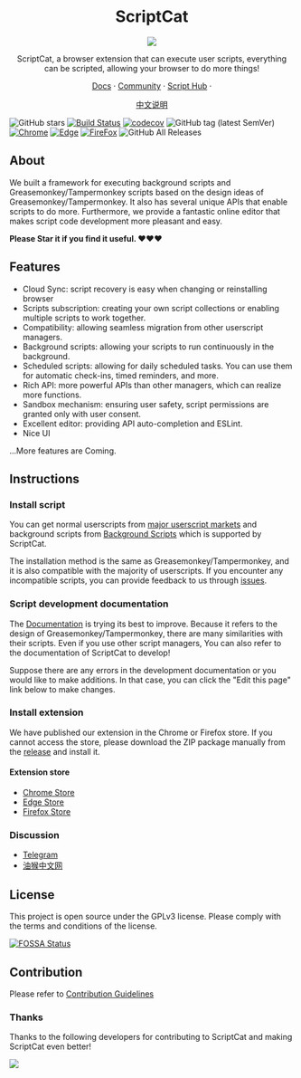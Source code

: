 <h1 align="center">ScriptCat</h1>

<p align="center">
<img src="./build/assets/logo.png"/>
</p>

<p align="center">ScriptCat, a browser extension that can execute user scripts, everything can be scripted, allowing your browser to do more things!</p>

<p align="center">
<a href="https://docs.scriptcat.org/">Docs</a> ·
<a href="https://bbs.tampermonkey.net.cn/">Community</a> ·
<a href="https://scriptcat.org/search">Script Hub</a> ·
</p>

<p align="center">
<a href="./README.md">中文说明</a>
</p>

![GitHub stars](https://img.shields.io/github/stars/scriptscat/scriptcat.svg)
[![Build Status](https://github.com/scriptscat/scriptcat/workflows/build/badge.svg?branch=main)](https://github.com/scriptscat/scriptcat)
[![codecov](https://codecov.io/gh/scriptscat/scriptcat/branch/main/graph/badge.svg?token=G1A6ZGDQTY)](https://codecov.io/gh/scriptscat/scriptcat)
![GitHub tag (latest SemVer)](https://img.shields.io/github/tag/scriptscat/scriptcat.svg?label=version)
[![Chrome](https://img.shields.io/badge/chrome-sucess-brightgreen?logo=google%20chrome)](https://chrome.google.com/webstore/detail/scriptcat/ndcooeababalnlpkfedmmbbbgkljhpjf)
[![Edge](https://img.shields.io/badge/edge-sucess-brightgreen?logo=microsoft%20edge)](https://microsoftedge.microsoft.com/addons/detail/scriptcat/liilgpjgabokdklappibcjfablkpcekh)
[![FireFox](https://img.shields.io/badge/firefox-sucess-brightgreen?logo=firefox)](https://addons.mozilla.org/zh-CN/firefox/addon/scriptcat/)
![GitHub All Releases](https://img.shields.io/github/downloads/scriptscat/scriptcat/total)

## About

We built a framework for executing background scripts and Greasemonkey/Tampermonkey scripts based on the design ideas of Greasemonkey/Tampermonkey. It also has several unique APIs that enable scripts to do more. Furthermore, we provide a fantastic online editor that makes script code development more pleasant and easy.

**Please Star it if you find it useful. ❤❤❤**

## Features

- Cloud Sync: script recovery is easy when changing or reinstalling browser
- Scripts subscription: creating your own script collections or enabling multiple scripts to work together.
- Compatibility: allowing seamless migration from other userscript managers.
- Background scripts: allowing your scripts to run continuously in the background.
- Scheduled scripts: allowing for daily scheduled tasks. You can use them for automatic check-ins, timed reminders, and more.
- Rich API: more powerful APIs than other managers, which can realize more functions.
- Sandbox mechanism: ensuring user safety, script permissions are granted only with user consent.
- Excellent editor: providing API auto-completion and ESLint.
- Nice UI

...More features are Coming.

## Instructions

### Install script

You can get normal userscripts from [major userscript markets](https://docs.scriptcat.org/docs/use/#%E8%8E%B7%E5%8F%96%E8%84%9A%E6%9C%AC) and background scripts from [Background Scripts](https://bbs.tampermonkey.net.cn/forum-68-1.html) which is supported by ScriptCat.

The installation method is the same as Greasemonkey/Tampermonkey, and it is also compatible with the majority of userscripts. If you encounter any incompatible scripts, you can provide feedback to us through [issues](https://github.com/scriptscat/scriptcat/issues).

### Script development documentation

The [Documentation](https://docs.scriptcat.org/docs/dev/) is trying its best to improve. Because it refers to the design of Greasemonkey/Tampermonkey, there are many similarities with their scripts. Even if you use other script managers, You can also refer to the documentation of ScriptCat to develop!

Suppose there are any errors in the development documentation or you would like to make additions. In that case, you can click the "Edit this page" link below to make changes.

### Install extension

We have published our extension in the Chrome or Firefox store. If you cannot access the store, please download the ZIP package manually from the [release](https://github.com/scriptscat/scriptcat/releases) and install it.

#### Extension store

- [Chrome Store](https://chrome.google.com/webstore/detail/scriptcat/ndcooeababalnlpkfedmmbbbgkljhpjf)
- [Edge Store](https://microsoftedge.microsoft.com/addons/detail/scriptcat/liilgpjgabokdklappibcjfablkpcekh)
- [Firefox Store](https://addons.mozilla.org/zh-CN/firefox/addon/scriptcat/)

### Discussion

- [Telegram](https://t.me/scriptscat)
- [油猴中文网](https://bbs.tampermonkey.net.cn/)

## License

This project is open source under the GPLv3 license. Please comply with the terms and conditions of the license.

[![FOSSA Status](https://app.fossa.com/api/projects/git%2Bgithub.com%2Fscriptscat%2Fscriptcat.svg?type=large)](https://app.fossa.com/projects/git%2Bgithub.com%2Fscriptscat%2Fscriptcat?ref=badge_large)

## Contribution

Please refer to [Contribution Guidelines](./CONTRIBUTING.md)

### Thanks

Thanks to the following developers for contributing to ScriptCat and making ScriptCat even better!

<a href="https://github.com/scriptscat/scriptcat/graphs/contributors">
  <img src="https://contrib.rocks/image?repo=scriptscat/scriptcat&max=1000" />
</a>
